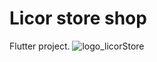 # Licor store shop

 Flutter project.
![logo_licorStore](https://github.com/user-attachments/assets/cd88a64c-6bbb-4e87-a8cd-8b619bf76cf3)
